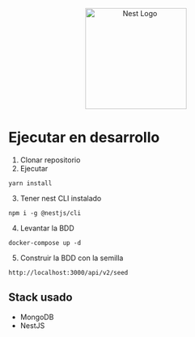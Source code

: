 <p align="center">
  <a href="http://nestjs.com/" target="blank"><img src="https://nestjs.com/img/logo-small.svg" width="200" alt="Nest Logo" /></a>
</p>

# Ejecutar en desarrollo

1. Clonar repositorio
2. Ejecutar

```
yarn install
```

3. Tener nest CLI instalado

```
npm i -g @nestjs/cli
```

4. Levantar la BDD

```
docker-compose up -d
```

5. Construir la BDD con la semilla

```
http://localhost:3000/api/v2/seed
```

## Stack usado

- MongoDB
- NestJS
